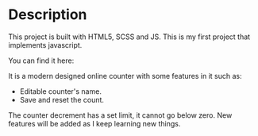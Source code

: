 # Description
This project is built with HTML5, SCSS and JS.
This is my first project that implements javascript.

You can find it here: 

It is a modern designed online counter with some features in it such as:
- Editable counter's name.
- Save and reset the count.

The counter decrement has a set limit, it cannot go below zero.
New features will be added as I keep learning new things.
